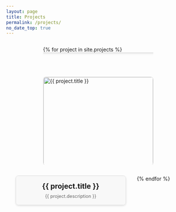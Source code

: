 ```yaml
---
layout: page
title: Projects
permalink: /projects/
no_date_top: true
---
```

<div style="display: flex; flex-wrap: wrap; gap: 30px; justify-content: center; margin-bottom: 30px;">
  
  {% for project in site.projects %}
    <a href="{{ project.url | relative_url }}" style="flex: 1 1 400px; max-width: 45%; min-width: 300px; display: block; border: 1px solid #ddd; border-radius: 8px; overflow: hidden; text-decoration: none; color: inherit; box-shadow: 0 2px 5px rgba(0,0,0,0.1); margin-bottom: 20px; transition: transform 0.2s ease, box-shadow 0.2s ease;">
      <div style="height: 240px; overflow: hidden;">
        <img src="{{ project.image | default: '/assets/img/projects/default-project.jpg' | relative_url }}" alt="{{ project.title }}" style="width: 100%; height: 100%; object-fit: cover;">
      </div>
      <div style="padding: 16px; text-align: center; background-color: #f8f8f8;">
        <h3 style="margin: 0 0 8px 0; font-size: 1.4em;">{{ project.title }}</h3>
        <p style="margin: 0; color: #666; font-size: 0.9em;">{{ project.description }}</p>
      </div>
    </a>
  {% endfor %}
  
</div>
